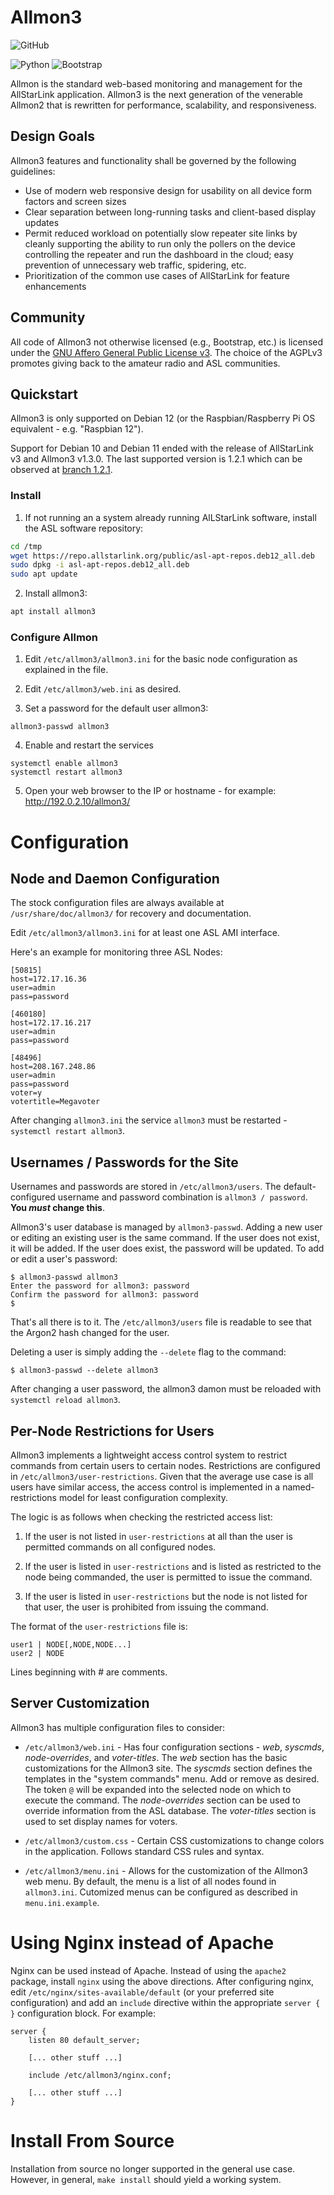 # Allmon3

![GitHub](https://img.shields.io/github/license/AllStarLink/Allmon3)

![Python](https://img.shields.io/badge/python-3670A0?style=for-the-badge&logo=python&logoColor=ffdd54) ![Bootstrap](https://img.shields.io/badge/bootstrap-%23563D7C.svg?style=for-the-badge&logo=bootstrap&logoColor=white)

Allmon is the standard web-based monitoring and management for the AllStarLink
application. Allmon3 is the next generation of the venerable Allmon2 that is 
rewritten for performance, scalability, and responsiveness.

## Design Goals
Allmon3 features and functionality shall be governed by the following guidelines:

* Use of modern web responsive design for usability on all device form factors and screen sizes
* Clear separation between long-running tasks and client-based display updates
* Permit reduced workload on potentially slow repeater site links by cleanly supporting the ability to run only the pollers on the device controlling the repeater and run the dashboard in the cloud; easy prevention of unnecessary web traffic, spidering, etc.
* Prioritization of the common use cases of AllStarLink for feature enhancements

## Community
All code of Allmon3 not otherwise licensed (e.g., Bootstrap, etc.) is licensed
under the [GNU Affero General Public License v3](https://www.gnu.org/licenses/why-affero-gpl.html).
The choice of the AGPLv3 promotes giving back to the amateur radio and
ASL communities.

## Quickstart

Allmon3 is only supported on Debian 12 (or the Raspbian/Raspberry Pi OS
equivalent - e.g. "Raspbian 12").

Support for Debian 10 and Debian 11 ended with the release of AllStarLink v3
and Allmon3 v1.3.0. The last supported version is 1.2.1 which can be
observed at [branch 1.2.1](https://github.com/AllStarLink/Allmon3/tree/rel_1_2_1).

### Install 
1. If not running an a system already running AlLStarLink software, install
the ASL software repository:

```bash
cd /tmp
wget https://repo.allstarlink.org/public/asl-apt-repos.deb12_all.deb
sudo dpkg -i asl-apt-repos.deb12_all.deb
sudo apt update
```

2. Install allmon3:

```bash
apt install allmon3
```

### Configure Allmon

1. Edit `/etc/allmon3/allmon3.ini` for the basic node configuration as explained in the file.

2. Edit `/etc/allmon3/web.ini` as desired.

3. Set a password for the default user allmon3:
```
allmon3-passwd allmon3
```

4. Enable and restart the services
```
systemctl enable allmon3 
systemctl restart allmon3

```

5. Open your web browser to the IP or hostname - for example: http://192.0.2.10/allmon3/

# Configuration

## Node and Daemon Configuration
The stock configuration files are always available at `/usr/share/doc/allmon3/`
for recovery and documentation.

Edit `/etc/allmon3/allmon3.ini` for at least one ASL AMI interface.

Here's an example for monitoring three ASL Nodes:
```
[50815]
host=172.17.16.36
user=admin
pass=password

[460180]
host=172.17.16.217
user=admin
pass=password

[48496]
host=208.167.248.86
user=admin
pass=password
voter=y
votertitle=Megavoter
```

After changing `allmon3.ini` the service `allmon3` must be restarted - `systemctl restart allmon3`.

## Usernames / Passwords for the Site
Usernames and passwords are stored in `/etc/allmon3/users`.
The default-configured username and password combination is `allmon3 / password`. 
**You *must* change this**.

Allmon3's user database is managed by `allmon3-passwd`. Adding a new user
or editing an existing user is the same command. If the user does not exist,
it will be added. If the user does exist, the password will be updated. 
To add or edit a user's password:
```
$ allmon3-passwd allmon3
Enter the password for allmon3: password
Confirm the password for allmon3: password
$
```

That's all there is to it. The `/etc/allmon3/users` file is readable to see that the
Argon2 hash changed for the user.

Deleting a user is simply adding the `--delete` flag to the command:

```
$ allmon3-passwd --delete allmon3
```

After changing a user password, the allmon3 damon must be reloaded
with `systemctl reload allmon3`.

## Per-Node Restrictions for Users
Allmon3 implements a lightweight access control system to restrict commands
from certain users to certain nodes. Restrictions are configured in
`/etc/allmon3/user-restrictions`. Given that the average use case is
all users have similar access, the access control is implemented in
a named-restrictions model for least configuration complexity.

The logic is as follows when checking the restricted access list:

1. If the user is not listed in `user-restrictions` at all
than the user is permitted commands on all configured nodes.

2. If the user is listed in `user-restrictions` and is listed
as restricted to the node being commanded, the user is permitted
to issue the command.

3. If the user is listed in `user-restrictions` but the node
is not listed for that user, the user is prohibited from
issuing the command.

The format of the `user-restrictions` file is:

```
user1 | NODE[,NODE,NODE...]
user2 | NODE

```
Lines beginning with # are comments.

## Server Customization

Allmon3 has multiple configuration files to consider:

* `/etc/allmon3/web.ini` - Has four configuration sections - *web*, 
*syscmds*, *node-overrides*, and *voter-titles*. The *web* section has the basic
customizations for the Allmon3 site. The *syscmds* section defines
the templates in the "system commands" menu. Add or remove as
desired. The token `@` will be expanded into the selected node 
on which to execute the command. The *node-overrides* section
can be used to override information from the ASL database. The *voter-titles*
section is used to set display names for voters.

* `/etc/allmon3/custom.css` - Certain CSS customizations to change
colors in the application. Follows standard CSS rules and syntax.

* `/etc/allmon3/menu.ini` - Allows for the customization of the
Allmon3 web menu. By default, the menu is a list of all nodes
found in `allmon3.ini`. Cutomized menus can be configured
as described in `menu.ini.example`.

# Using Nginx instead of Apache
Nginx can be used instead of Apache. Instead of using the `apache2`
package, install `nginx` using the above directions. After configuring
nginx, edit `/etc/nginx/sites-available/default` (or your preferred site
configuration) and add an `include` directive within the appropriate
`server { }` configuration block. For example:

```
server {
    listen 80 default_server;

    [... other stuff ...]

    include /etc/allmon3/nginx.conf;

    [... other stuff ...]
}
```

# Install From Source

Installation from source no longer supported in the general use case.
However, in general, `make install` should yield a working system.

